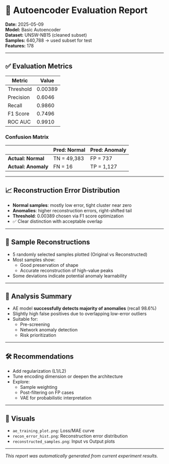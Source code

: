 # 🧪 Autoencoder Evaluation Report

**Date:** 2025-05-09  
**Model:** Basic Autoencoder  
**Dataset:** UNSW-NB15 (cleaned subset)  
**Samples:** 640,788 → used subset for test  
**Features:** 178

---

## ✅ Evaluation Metrics

| Metric        | Value     |
|---------------|-----------|
| Threshold     | 0.00389   |
| Precision     | 0.6046    |
| Recall        | 0.9860    |
| F1 Score      | 0.7496    |
| ROC AUC       | 0.9910    |

### Confusion Matrix

|        | Pred: Normal | Pred: Anomaly |
|--------|--------------|----------------|
| **Actual: Normal** | TN = 49,383   | FP = 737         |
| **Actual: Anomaly**| FN = 16       | TP = 1,127       |

---

## 📈 Reconstruction Error Distribution

- **Normal samples**: mostly low error, tight cluster near zero
- **Anomalies**: higher reconstruction errors, right-shifted tail
- **Threshold**: 0.00389 chosen via F1 score optimization
- ✅ Clear distinction with acceptable overlap

---

## 🧩 Sample Reconstructions

- 5 randomly selected samples plotted (Original vs Reconstructed)
- Most samples show:
  - Good preservation of shape
  - Accurate reconstruction of high-value peaks
- Some deviations indicate potential anomaly learnability

---

## 📌 Analysis Summary

- AE model **successfully detects majority of anomalies** (recall 98.6%)
- Slightly high false positives due to overlapping low-error outliers
- Suitable for:
  - Pre-screening
  - Network anomaly detection
  - Risk prioritization

---

## 🛠️ Recommendations

- Add regularization (L1/L2)
- Tune encoding dimension or deepen the architecture
- Explore:
  - Sample weighting
  - Post-filtering on FP cases
  - VAE for probabilistic interpretation

---

## 🔗 Visuals

- `ae_training_plot.png`: Loss/MAE curve  
- `recon_error_hist.png`: Reconstruction error distribution  
- `reconstructed_samples.png`: Input vs Output plots

---

_This report was automatically generated from current experiment results._
